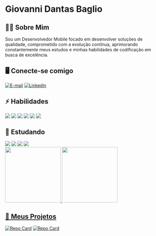 # Giovanni Dantas Baglio

## 🧑‍💻 Sobre Mim
Sou um Desenvolvedor Mobile focado em desenvolver soluções de qualidade, comprometido com a evolução contínua, aprimorando constantemente meus estudos e minhas habilidades de codificação em busca de excelência.

## 🖥️ Conecte-se comigo 
[![E-mail](https://img.shields.io/badge/-Email-000?style=for-the-badge&logo=microsoft-outlook&logoColor=E94D5F)](mailto:giobaglio@hotmail.com)
[![Linkedin](https://img.shields.io/badge/-LinkedIn-000?style=for-the-badge&logo=linkedin&logoColor=30A3DC)](https://www.linkedin.com/in/giovanni-baglio/)

## ⚡ Habilidades

<div>
  <img src ="https://img.shields.io/badge/Android-3DDC84?style=for-the-badge&logo=android&logoColor=white">
  <img src="https://img.shields.io/badge/Java-ED8B00?style=for-the-badge&logo=java&logoColor=white">
 <img src="https://img.shields.io/badge/Kotlin-0095D5?&style=for-the-badge&logo=kotlin&logoColor=white">
 <img src ="https://img.shields.io/badge/git-%23F05033.svg?style=for-the-badge&logo=git&logoColor=white">
 <img src ="https://img.shields.io/badge/SQLite-000?style=for-the-badge&logo=sqlite&logoColor=07405E">
<img src ="https://img.shields.io/badge/Xamarin-3498DB?style=for-the-badge&logo=xamarin&logoColor=white">
 
</div>

## 🧠 Estudando

<div>
  <img src ="https://img.shields.io/badge/JavaScript-F7DF1E?style=for-the-badge&logo=javascript&logoColor=black">
  <img src="https://img.shields.io/badge/TypeScript-007ACC?style=for-the-badge&logo=typescript&logoColor=white">
 <img src="https://img.shields.io/badge/React_Native-20232A?style=for-the-badge&logo=react&logoColor=61DAFB">
 <img src ="https://img.shields.io/badge/spring-%236DB33F.svg?style=for-the-badge&logo=spring&logoColor=white">
 
</div>

 <div>
  <a href="https://github.com/GioDesenvovedor">
  <img height="180em" src="https://github-readme-stats.vercel.app/api?username=GioDesenvovedor&show_icons=true&theme=dracula&include_all_commits=true&count_private=true"/>
  <img height="180em" src="https://github-readme-stats.vercel.app/api/top-langs/?username=GioDesenvovedor&layout=compact&langs_count=16&theme=dracula"/>
</div>

## 📂 Meus Projetos
[![Repo Card](https://github-readme-stats.vercel.app/api/pin/?username=GioDesenvovedor&repo=Projeto-Explorer-CEP&bg_color=000&border_color=30A3DC&show_icons=true&icon_color=30A3DC&title_color=E94D5F&text_color=FFF)](https://github.com/GioDesenvovedor/Projeto-Explorer-CEP)
[![Repo Card](https://github-readme-stats.vercel.app/api/pin/?username=GioDesenvovedor&repo=Projeto-OS-Digital&bg_color=000&border_color=30A3DC&show_icons=true&icon_color=30A3DC&title_color=E94D5F&text_color=FFF)](https://github.com/GioDesenvovedor/Projeto-OS-Digital)
